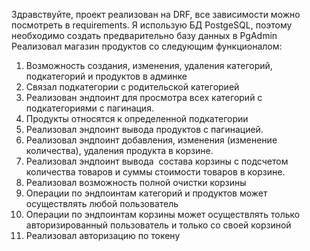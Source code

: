 Здравствуйте, проект реализован на DRF, все зависимости можно посмотреть в requirements.
Я использую БД PostgeSQL, поэтому необходимо создать предварительно базу данных в PgAdmin
Реализовал магазин продуктов со следующим функционалом:
1. Возможность создания, изменения, удаления категорий, подкатегорий и продуктов в админке
2. Связал подкатегории с родительской категорией 
3. Реализован эндпоинт для просмотра всех категорий с подкатегориями с пагинация.  
4. Продукты относятся к определенной подкатегории
5. Реализовал эндпоинт вывода продуктов с пагинацией.
6. Реализовал эндпоинт добавления, изменения (изменение количества), удаления продукта в корзине. 
7. Реализовал эндпоинт вывода  состава корзины с подсчетом количества товаров и суммы стоимости товаров в корзине. 
8. Реализовал возможность полной очистки корзины 
9. Операции по эндпоинтам категорий и продуктов может осуществлять любой пользователь 
10. Операции по эндпоинтам корзины может осуществлять только авторизированный пользователь и только со своей корзиной 
11. Реализовал авторизацию по токену 
